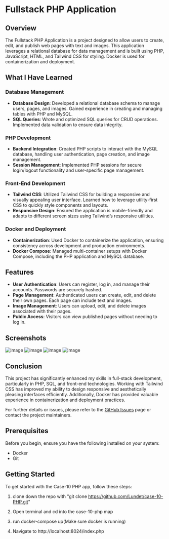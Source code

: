 # Fullstack PHP Application

## Overview

The Fullstack PHP Application is a project designed to allow users to create, edit, and publish web pages with text and images. This application leverages a relational database for data management and is built using PHP, JavaScript, HTML, and Tailwind CSS for styling. Docker is used for containerization and deployment.

## What I Have Learned

### **Database Management**

- **Database Design**: Developed a relational database schema to manage users, pages, and images. Gained experience in creating and managing tables with PHP and MySQL.
- **SQL Queries**: Wrote and optimized SQL queries for CRUD operations. Implemented data validation to ensure data integrity.

### **PHP Development**

- **Backend Integration**: Created PHP scripts to interact with the MySQL database, handling user authentication, page creation, and image management.
- **Session Management**: Implemented PHP sessions for secure login/logout functionality and user-specific page management.

### **Front-End Development**

- **Tailwind CSS**: Utilized Tailwind CSS for building a responsive and visually appealing user interface. Learned how to leverage utility-first CSS to quickly style components and layouts.
- **Responsive Design**: Ensured the application is mobile-friendly and adapts to different screen sizes using Tailwind’s responsive utilities.

### **Docker and Deployment**

- **Containerization**: Used Docker to containerize the application, ensuring consistency across development and production environments.
- **Docker Compose**: Managed multi-container setups with Docker Compose, including the PHP application and MySQL database.

## Features

- **User Authentication**: Users can register, log in, and manage their accounts. Passwords are securely hashed.
- **Page Management**: Authenticated users can create, edit, and delete their own pages. Each page can include text and images.
- **Image Management**: Users can upload, edit, and delete images associated with their pages.
- **Public Access**: Visitors can view published pages without needing to log in.

## Screenshots

![image](https://github.com/user-attachments/assets/c8de8f85-f12b-401b-819c-2f64987b45ee)
![image](https://github.com/user-attachments/assets/8e371308-58b0-4e61-8015-75b9f0de39e8)
![image](https://github.com/user-attachments/assets/4e2f8d60-bde8-4784-ae73-a36244b6897b)
![image](https://github.com/user-attachments/assets/236a51a1-cc58-4349-a757-6ff9ecbc5ddf)








## Conclusion

This project has significantly enhanced my skills in full-stack development, particularly in PHP, SQL, and front-end technologies. Working with Tailwind CSS has improved my ability to design responsive and aesthetically pleasing interfaces efficiently. Additionally, Docker has provided valuable experience in containerization and deployment practices.

For further details or issues, please refer to the [GitHub Issues](https://github.com/your-username/fullstack-php/issues) page or contact the project maintainers.



## Prerequisites

Before you begin, ensure you have the following installed on your system:

- Docker
- Git

## Getting Started

To get started with the Case-10 PHP app, follow these steps:

1. clone down the repo with "git clone https://github.com/Lundet/case-10-PHP.git"

2. Open terminal and cd into the case-10-php map

3. run docker-compose up(Make sure docker is running)

4. Navigate to http://localhost:8024/index.php



